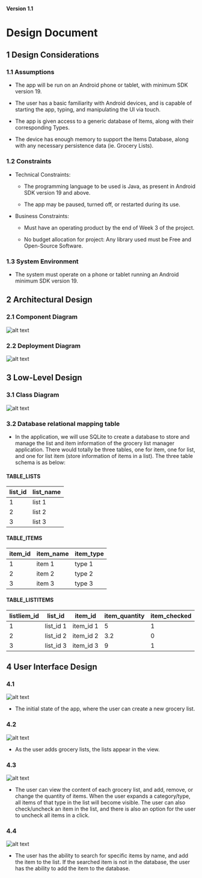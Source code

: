 #### Version 1.1
# Design Document

## 1 Design Considerations

### 1.1 Assumptions

* The app will be run on an Android phone or tablet, with minimum SDK version 19.

* The user has a basic familiarity with Android devices, and is capable of starting the app, typing, and manipulating the UI via touch.

* The app is given access to a generic database of Items, along with their corresponding Types.

* The device has enough memory to support the Items Database, along with any necessary persistence data (ie. Grocery Lists).

### 1.2 Constraints

* Technical Constraints:

    + The programming language to be used is Java, as present in Android SDK version 19 and above.

    + The app may be paused, turned off, or restarted during its use.



* Business Constraints:

    + Must have an operating product by the end of Week 3 of the project.

    + No budget allocation for project: Any library used must be Free and Open-Source Software.


### 1.3 System Environment

* The system must operate on a phone or tablet running an Android minimum SDK version 19.

## 2 Architectural Design


### 2.1 Component Diagram

![alt text](./figures/ComponentDiagram.png)

### 2.2 Deployment Diagram

![alt text](./figures/DeploymentDiagram.png)

## 3 Low-Level Design

### 3.1 Class Diagram 

![alt text](./figures/ClassDiagram.png)

### 3.2 Database relational mapping table

* In the application, we will use SQLite to create a database to store and manage the list and item information of the grocery list manager application. There would totally be three tables, one for item, one for list, and one for list item (store information of items in a list). The three table schema is as below:

#### TABLE_LISTS

| list_id | list_name |
|---------|----------|
|  1   |   list 1 |
|  2   |   list 2 |
|  3   |   list 3 |

#### TABLE_ITEMS

| item_id | item_name | item_type |
|---------|----------|----------|
|  1   |   item 1 | type 1 |
|  2   |   item 2 | type 2 |
|  3   |   item 3 | type 3 |

#### TABLE_LISTITEMS

| listIiem_id | list_id | item_id | item_quantity| item_checked |
|---------|----------|----------|---------|---------|
|  1   |   list_id 1 | item_id 1 | 5 | 1 |
|  2   |   list_id 2 | item_id 2 | 3.2 | 0 |
|  3   |   list_id 3 | item_id 3 | 9 | 1 |


## 4 User Interface Design

### 4.1

![alt text](./figures/state1.png)

* The initial state of the app, where the user can create a new grocery list.

### 4.2

![alt text](./figures/state2.png)

* As the user adds grocery lists, the lists appear in the view.

### 4.3

![alt text](./figures/state3.png)

* The user can view the content of each grocery list, and add, remove, or change the quantity of items. When the user expands a category/type, all items of that type in the list will become visible. The user can also check/uncheck an item in the list, and there is also an option for the user to uncheck all items in a click. 

### 4.4

![alt text](./figures/state4.png)

* The user has the ability to search for specific items by name, and add the item to the list. If the searched item is not in the database, the user has the ability to add the item to the database.
